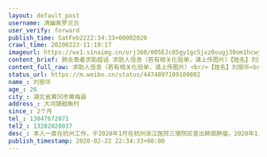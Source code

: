 ```yaml
---
layout: default_post
username: 清幽紫罗兰兰
user_verify: forward
publish_time: SatFeb2222:34:33+08002020
crawl_time: 20200223-11:19:17
imageurl: https://wx1.sinaimg.cn/orj360/005EJc05gy1gc5jxz0ougj30om1hcwyk.jpg
content_brief: 肺炎患者求助超话 求助人信息（若有相关化验单，请上传图片）【姓名】刘丽华【年龄】26【所在城市】湖北省黄冈市黄梅县【所在小区、社区】大河镇戢畈村【患病时间】2个月【联系方式】13047672071【其他紧急联系人】13282028037【病情描述】本人一直在杭州工作，于2020年1月在杭州浙江医院 ...全文
content_full_raw: 求助人信息（若有相关化验单，请上传图片）<br/>【姓名】刘丽华<br/>【年龄】26<br/>【所在城市】湖北省黄冈市黄梅县<br/>【所在小区、社区】大河镇戢畈村<br/>【患病时间】2个月<br/>【联系方式】13047672071<br/>【其他紧急联系人】13282028037<br/>【病情描述】本人一直在杭州工作，于2020年1月在杭州浙江医院三墩院区查出肺部肿瘤，2020年1月20号出院回老家过春节，预约了1月31号浙一医院的床位，准备入院进一步的治疗，奈何突来的疫情让我都进不了杭州，现求助于浙一医院能让我尽快的入院得到治疗
status_url: https://m.weibo.cn/status/4474897109109802
name_: 刘丽华
age_: 26
city_: 湖北省黄冈市黄梅县
address_: 大河镇戢畈村
since_: 2个月
tel_: 13047672071
tel2_: 13282028037
desc_: 本人一直在杭州工作，于2020年1月在杭州浙江医院三墩院区查出肺部肿瘤，2020年1月20号出院回老家过春节，预约了1月31号浙一医院的床位，准备入院进一步的治疗，奈何突来的疫情让我都进不了杭州，现求助于浙一医院能让我尽快的入院得到治疗
publish_timestamp: 2020-02-22 22:34:33+08:00
---
```

